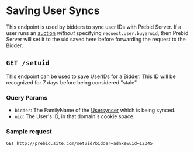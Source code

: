 # Saving User Syncs

This endpoint is used by bidders to sync user IDs with Prebid Server.
If a user runs an [auction](./openrtb2/auction.md) _without_ specifying `request.user.buyeruid`,
then Prebid Server will set it to the uid saved here before forwarding the request to the Bidder.

## `GET /setuid`

This endpoint can be used to save UserIDs for a Bidder. This ID will be recognized for
7 days before being considered "stale"

### Query Params

- `bidder`: The FamilyName of the [Usersyncer](../../usersync/usersync.go) which is being synced.
- `uid`: The User's ID, in that domain's cookie space.

### Sample request

`GET http://prebid.site.com/setuid?bidder=adnxs&uid=12345`